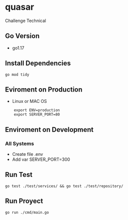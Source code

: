 # quasar
Challenge Technical

## Go Version
  - go1.17

## Install Dependencies
  ``` go mod tidy ```

## Eviroment on Production
  - Linux or MAC OS
  ``` 
      export ENV=production
      export SERVER_PORT=80 
   ```
## Enviroment on Development
  ### All Systems
  - Create file .env
  - Add var SERVER_PORT=300

## Run Test
  ``` go test ./test/services/ && go test ./test/repository/ ```
  
## Run Proyect
  ``` go run ./cmd/main.go ```
  
